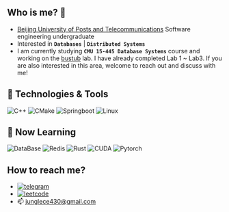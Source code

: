 ## Who is me? :eyes:
- [Beijing University of Posts and Telecommunications](https://www.bupt.edu.cn) Software engineering undergraduate
- Interested in <b>`Databases`</b> | <b>`Distributed Systems`</b>
- I am currently studying <b>`CMU 15-445 Database Systems`</b> course and working on the [bustub](https://github.com/cmu-db/bustub) lab. I have already completed Lab 1 ~ Lab3. If you are also interested in this area, welcome to reach out and discuss with me!

## 🔧 Technologies & Tools
![C++](https://img.shields.io/badge/C++-informational?style=for-the-badge&logo=cplusplus&logoColor=white&color=00599C)
![CMake](https://img.shields.io/badge/CMake-informational?style=for-the-badge&logo=cmake&logoColor=white&color=064F8C)
![Springboot](https://img.shields.io/badge/SpringBoot-informational?style=for-the-badge&logo=Spring&logoColor=white&color=6DB33F)
![Linux](https://img.shields.io/badge/Linux-informational?style=for-the-badge&logo=Linux&logoColor=white&color=FCC624)

## 🌟 Now Learning

![DataBase](https://img.shields.io/badge/DataBase-informational?style=for-the-badge&logo=amazondocumentdb&logoColor=white&color=C925D1)
![Redis](https://img.shields.io/badge/Redis-informational?style=for-the-badge&logo=Redis&logoColor=white&color=FF4438)
![Rust](https://img.shields.io/badge/Rust-informational?style=for-the-badge&logo=rust&logoColor=white&color=000000)
![CUDA](https://img.shields.io/badge/CUDA-informational?style=for-the-badge&logo=nvidia&logoColor=white&color=76B900)
![Pytorch](https://img.shields.io/badge/Pytorch-informational?style=for-the-badge&logo=pytorch&logoColor=white&color=EE4C2C)

## How to reach me?

- [![telegram](https://img.shields.io/static/v1?style=for-the-badge&logo=telegram&label=&message=@Jungle&color=eaeff9&labelColor=blue)](https://t.me/Junglehaobin)
- [![leetcode](https://img.shields.io/static/v1?style=for-the-badge&logo=leetcode&label=&message=@Jungle&color=eaeff9&labelColor=ffffff)](https://leetcode.cn/u/reverent-solomong7j)
- 📫 junglece430@gmail.com
